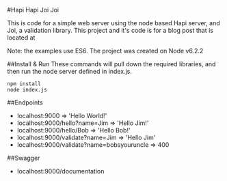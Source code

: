 #Hapi Hapi Joi Joi

This is code for a simple web server using the node based Hapi server, and Joi, a validation library.
This project and it's code is for a blog post that is located at 

Note: the examples use ES6. The project was created on Node v6.2.2

##Install & Run
These commands will pull down the required libraries, and then run the node server defined in index.js.
```
npm install
node index.js
```

##Endpoints
* localhost:9000 => 'Hello World!'
* localhost:9000/hello?name=Jim => 'Hello Jim!'
* localhost:9000/hello/Bob => 'Hello Bob!'
* localhost:9000/validate?name=Jim => 'Hello Jim'
* localhost:9000/validate?name=bobsyouruncle => 400

##Swagger
* localhost:9000/documentation
